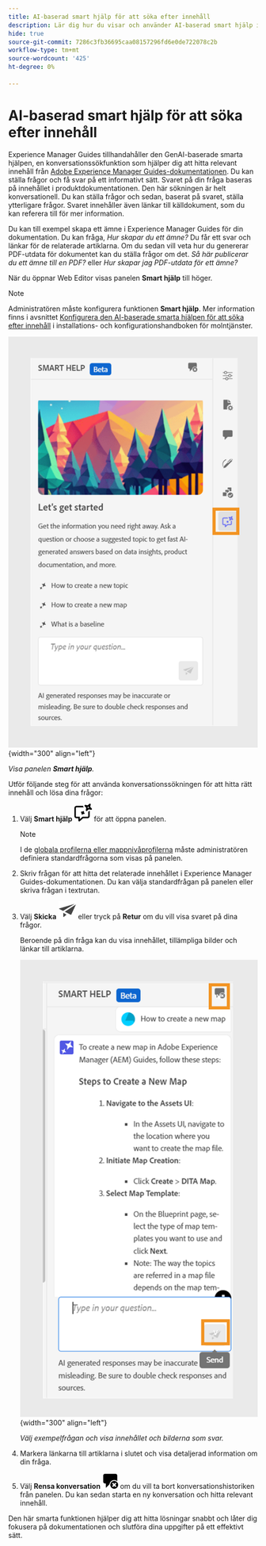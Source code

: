 ```yaml
---
title: AI-baserad smart hjälp för att söka efter innehåll
description: Lär dig hur du visar och använder AI-baserad smart hjälp i Web Editor.
hide: true
source-git-commit: 7286c3fb36695caa08157296fd6e0de722078c2b
workflow-type: tm+mt
source-wordcount: '425'
ht-degree: 0%

---
```


# AI-baserad smart hjälp för att söka efter innehåll



Experience Manager Guides tillhandahåller den GenAI-baserade smarta hjälpen, en konversationssökfunktion som hjälper dig att hitta relevant innehåll från [Adobe Experience Manager Guides-dokumentationen](https://experienceleague.adobe.com/en/docs/experience-manager-guides/using/overview).
Du kan ställa frågor och få svar på ett informativt sätt. Svaret på din fråga baseras på innehållet i produktdokumentationen. Den här sökningen är helt konversationell. Du kan ställa frågor och sedan, baserat på svaret, ställa ytterligare frågor. Svaret innehåller även länkar till källdokument, som du kan referera till för mer information.

Du kan till exempel skapa ett ämne i Experience Manager Guides för din dokumentation. Du kan fråga, *Hur skapar du ett ämne?* Du får ett svar och länkar för de relaterade artiklarna. Om du sedan vill veta hur du genererar PDF-utdata för dokumentet kan du ställa frågor om det. *Så här publicerar du ett ämne till en PDF?* eller *Hur skapar jag PDF-utdata för ett ämne?*



När du öppnar Web Editor visas panelen **Smart hjälp** till höger.



>[!NOTE]
>
> Administratören måste konfigurera funktionen **Smart hjälp**. Mer information finns i avsnittet [Konfigurera den AI-baserade smarta hjälpen för att söka efter innehåll](/help/product-guide/cs-install-guide/conf-smart-help.md) i installations- och konfigurationshandboken för molntjänster.

![Smart hjälppanel](images/smart-help-panel.png){width="300" align="left"}

*Visa panelen **Smart hjälp**.*

Utför följande steg för att använda konversationssökningen för att hitta rätt innehåll och lösa dina frågor:

1. Välj **Smart hjälp** ![ikonen Smart hjälp](images/smart-help-icon.svg) för att öppna panelen.



   >[!NOTE]
   >
   > I de [globala profilerna eller mappnivåprofilerna](/help/product-guide/cs-install-guide/conf-folder-level.md#conf-ai-guides-assistant) måste administratören definiera standardfrågorna som visas på panelen.

1. Skriv frågan för att hitta det relaterade innehållet i Experience Manager Guides-dokumentationen. Du kan välja standardfrågan på panelen eller skriva frågan i textrutan.

1. Välj **Skicka** ![Ikonen Skicka](images/send-icon.svg) eller tryck på **Retur** om du vill visa svaret på dina frågor.

   Beroende på din fråga kan du visa innehållet, tillämpliga bilder och länkar till artiklarna.

   ![Panelsvar för smart hjälp](images/smart-help-panel-response.png){width="300" align="left"}


   *Välj exempelfrågan och visa innehållet och bilderna som svar.*





1. Markera länkarna till artiklarna i slutet och visa detaljerad information om din fråga.


1. Välj **Rensa konversation** ![Rensa konversation](images/clear-conversation-icon.svg) om du vill ta bort konversationshistoriken från panelen. Du kan sedan starta en ny konversation och hitta relevant innehåll.

Den här smarta funktionen hjälper dig att hitta lösningar snabbt och låter dig fokusera på dokumentationen och slutföra dina uppgifter på ett effektivt sätt.

